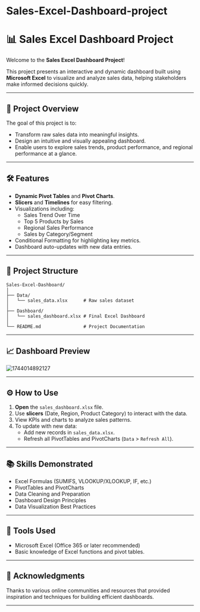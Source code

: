 # Sales-Excel-Dashboard-project

# 📊 Sales Excel Dashboard Project

Welcome to the **Sales Excel Dashboard Project**! 

This project presents an interactive and dynamic dashboard built using **Microsoft Excel** to visualize and analyze sales data, helping stakeholders make informed decisions quickly.

---

## 🚀 Project Overview

The goal of this project is to:
- Transform raw sales data into meaningful insights.
- Design an intuitive and visually appealing dashboard.
- Enable users to explore sales trends, product performance, and regional performance at a glance.

---

## 🛠️ Features

- **Dynamic Pivot Tables** and **Pivot Charts**.
- **Slicers** and **Timelines** for easy filtering.
- Visualizations including:
  - Sales Trend Over Time
  - Top 5 Products by Sales
  - Regional Sales Performance
  - Sales by Category/Segment
- Conditional Formatting for highlighting key metrics.
- Dashboard auto-updates with new data entries.

---

## 📂 Project Structure

```
Sales-Excel-Dashboard/
│
├── Data/
│   └── sales_data.xlsx      # Raw sales dataset
│
├── Dashboard/
│   └── sales_dashboard.xlsx # Final Excel Dashboard
│
└── README.md                # Project Documentation
```

---

## 📈 Dashboard Preview

![1744014892127](https://github.com/user-attachments/assets/f1d12f8e-7802-43bd-b5c3-72a14f327b2b)

---

## ⚙️ How to Use

1. **Open** the `sales_dashboard.xlsx` file.
2. Use **slicers** (Date, Region, Product Category) to interact with the data.
3. View KPIs and charts to analyze sales patterns.
4. To update with new data:
   - Add new records in `sales_data.xlsx`.
   - Refresh all PivotTables and PivotCharts (`Data` > `Refresh All`).

---

## 📚 Skills Demonstrated

- Excel Formulas (SUMIFS, VLOOKUP/XLOOKUP, IF, etc.)
- PivotTables and PivotCharts
- Data Cleaning and Preparation
- Dashboard Design Principles
- Data Visualization Best Practices

---

## 🧩 Tools Used

- Microsoft Excel (Office 365 or later recommended)
- Basic knowledge of Excel functions and pivot tables.

---

## 🙌 Acknowledgments

Thanks to various online communities and resources that provided inspiration and techniques for building efficient dashboards.

---

